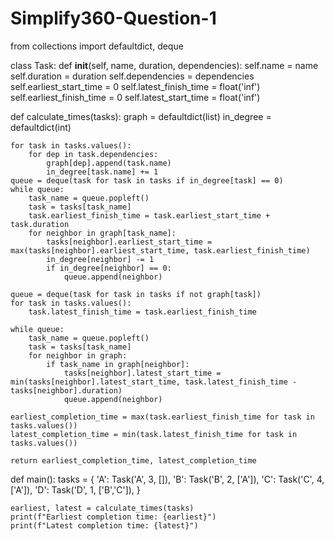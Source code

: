 # Simplify360-Question-1
from collections import defaultdict, deque

class Task:
    def __init__(self, name, duration, dependencies):
        self.name = name
        self.duration = duration
        self.dependencies = dependencies
        self.earliest_start_time = 0
        self.latest_finish_time = float('inf')
        self.earliest_finish_time = 0
        self.latest_start_time = float('inf')

def calculate_times(tasks):
    graph = defaultdict(list)
    in_degree = defaultdict(int)

    for task in tasks.values():
        for dep in task.dependencies:
            graph[dep].append(task.name)
            in_degree[task.name] += 1
    queue = deque(task for task in tasks if in_degree[task] == 0)
    while queue:
        task_name = queue.popleft()
        task = tasks[task_name]
        task.earliest_finish_time = task.earliest_start_time + task.duration
        for neighbor in graph[task_name]:
            tasks[neighbor].earliest_start_time = max(tasks[neighbor].earliest_start_time, task.earliest_finish_time)
            in_degree[neighbor] -= 1
            if in_degree[neighbor] == 0:
                queue.append(neighbor)
                
    queue = deque(task for task in tasks if not graph[task])
    for task in tasks.values():
        task.latest_finish_time = task.earliest_finish_time

    while queue:
        task_name = queue.popleft()
        task = tasks[task_name]
        for neighbor in graph:
            if task_name in graph[neighbor]:
                tasks[neighbor].latest_start_time = min(tasks[neighbor].latest_start_time, task.latest_finish_time - tasks[neighbor].duration)
                queue.append(neighbor)
    
    earliest_completion_time = max(task.earliest_finish_time for task in tasks.values())
    latest_completion_time = min(task.latest_finish_time for task in tasks.values())
    
    return earliest_completion_time, latest_completion_time

def main():
    tasks = {
        'A': Task('A', 3, []),
        'B': Task('B', 2, ['A']),
        'C': Task('C', 4, ['A']),
        'D': Task('D', 1, ['B','C']),
    }
    
    earliest, latest = calculate_times(tasks)
    print(f"Earliest completion time: {earliest}")
    print(f"Latest completion time: {latest}")
    
